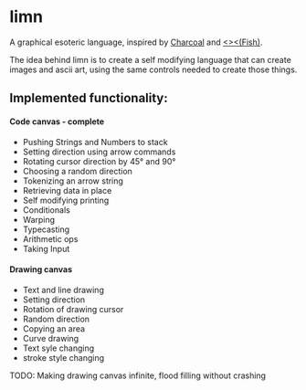 # limn
A graphical esoteric language, inspired by [Charcoal](https://github.com/somebody1234/Charcoal) and [<><(Fish)](https://esolangs.org/wiki/Fish).

The idea behind limn is to create a self modifying language that can create images and ascii art, using the same controls needed to create those things.

## Implemented functionality:

#### Code canvas - complete
* Pushing Strings and Numbers to stack
* Setting direction using arrow commands
* Rotating cursor direction by 45&deg; and 90&deg;
* Choosing a random direction
* Tokenizing an arrow string
* Retrieving data in place
* Self modifying printing
* Conditionals
* Warping
* Typecasting
* Arithmetic ops
* Taking Input


#### Drawing canvas
* Text and line drawing
* Setting direction
* Rotation of drawing cursor
* Random direction
* Copying an area
* Curve drawing
* Text syle changing
* stroke style changing

TODO: Making drawing canvas infinite, flood filling without crashing